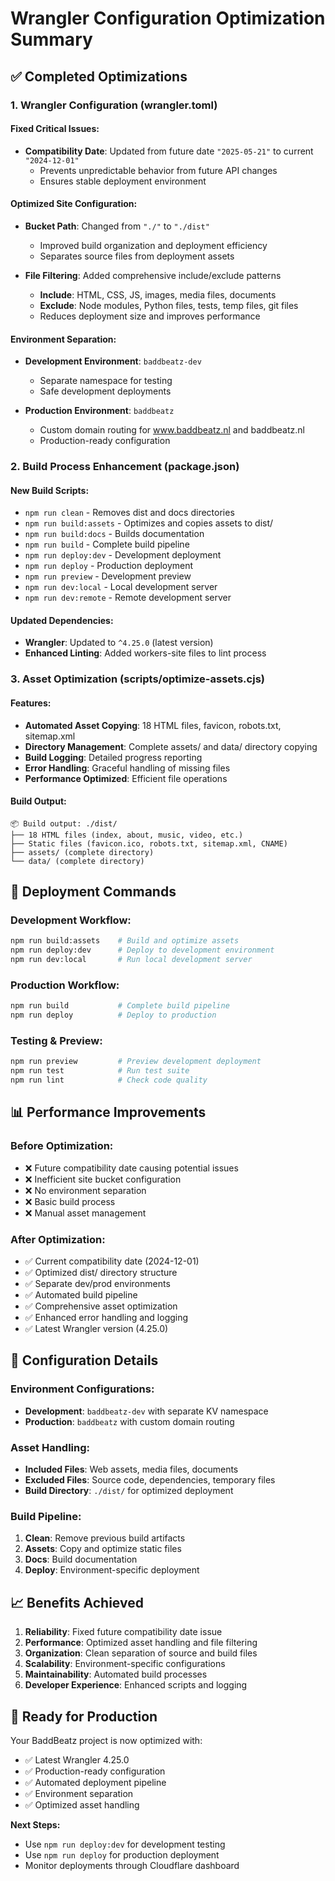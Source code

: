 # Wrangler Configuration Optimization Summary

## ✅ Completed Optimizations

### 1. **Wrangler Configuration (wrangler.toml)**

#### **Fixed Critical Issues:**
- **Compatibility Date**: Updated from future date `"2025-05-21"` to current `"2024-12-01"`
  - Prevents unpredictable behavior from future API changes
  - Ensures stable deployment environment

#### **Optimized Site Configuration:**
- **Bucket Path**: Changed from `"./"` to `"./dist"`
  - Improved build organization and deployment efficiency
  - Separates source files from deployment assets

- **File Filtering**: Added comprehensive include/exclude patterns
  - **Include**: HTML, CSS, JS, images, media files, documents
  - **Exclude**: Node modules, Python files, tests, temp files, git files
  - Reduces deployment size and improves performance

#### **Environment Separation:**
- **Development Environment**: `baddbeatz-dev`
  - Separate namespace for testing
  - Safe development deployments
  
- **Production Environment**: `baddbeatz`
  - Custom domain routing for www.baddbeatz.nl and baddbeatz.nl
  - Production-ready configuration

### 2. **Build Process Enhancement (package.json)**

#### **New Build Scripts:**
- `npm run clean` - Removes dist and docs directories
- `npm run build:assets` - Optimizes and copies assets to dist/
- `npm run build:docs` - Builds documentation
- `npm run build` - Complete build pipeline
- `npm run deploy:dev` - Development deployment
- `npm run deploy` - Production deployment
- `npm run preview` - Development preview
- `npm run dev:local` - Local development server
- `npm run dev:remote` - Remote development server

#### **Updated Dependencies:**
- **Wrangler**: Updated to `^4.25.0` (latest version)
- **Enhanced Linting**: Added workers-site files to lint process

### 3. **Asset Optimization (scripts/optimize-assets.cjs)**

#### **Features:**
- **Automated Asset Copying**: 18 HTML files, favicon, robots.txt, sitemap.xml
- **Directory Management**: Complete assets/ and data/ directory copying
- **Build Logging**: Detailed progress reporting
- **Error Handling**: Graceful handling of missing files
- **Performance Optimized**: Efficient file operations

#### **Build Output:**
```
📦 Build output: ./dist/
├── 18 HTML files (index, about, music, video, etc.)
├── Static files (favicon.ico, robots.txt, sitemap.xml, CNAME)
├── assets/ (complete directory)
└── data/ (complete directory)
```

## 🚀 Deployment Commands

### **Development Workflow:**
```bash
npm run build:assets    # Build and optimize assets
npm run deploy:dev      # Deploy to development environment
npm run dev:local       # Run local development server
```

### **Production Workflow:**
```bash
npm run build           # Complete build pipeline
npm run deploy          # Deploy to production
```

### **Testing & Preview:**
```bash
npm run preview         # Preview development deployment
npm run test            # Run test suite
npm run lint            # Check code quality
```

## 📊 Performance Improvements

### **Before Optimization:**
- ❌ Future compatibility date causing potential issues
- ❌ Inefficient site bucket configuration
- ❌ No environment separation
- ❌ Basic build process
- ❌ Manual asset management

### **After Optimization:**
- ✅ Current compatibility date (2024-12-01)
- ✅ Optimized dist/ directory structure
- ✅ Separate dev/prod environments
- ✅ Automated build pipeline
- ✅ Comprehensive asset optimization
- ✅ Enhanced error handling and logging
- ✅ Latest Wrangler version (4.25.0)

## 🔧 Configuration Details

### **Environment Configurations:**
- **Development**: `baddbeatz-dev` with separate KV namespace
- **Production**: `baddbeatz` with custom domain routing

### **Asset Handling:**
- **Included Files**: Web assets, media files, documents
- **Excluded Files**: Source code, dependencies, temporary files
- **Build Directory**: `./dist/` for optimized deployment

### **Build Pipeline:**
1. **Clean**: Remove previous build artifacts
2. **Assets**: Copy and optimize static files
3. **Docs**: Build documentation
4. **Deploy**: Environment-specific deployment

## 📈 Benefits Achieved

1. **Reliability**: Fixed future compatibility date issue
2. **Performance**: Optimized asset handling and file filtering
3. **Organization**: Clean separation of source and build files
4. **Scalability**: Environment-specific configurations
5. **Maintainability**: Automated build processes
6. **Developer Experience**: Enhanced scripts and logging

## 🎯 Ready for Production

Your BaddBeatz project is now optimized with:
- ✅ Latest Wrangler 4.25.0
- ✅ Production-ready configuration
- ✅ Automated deployment pipeline
- ✅ Environment separation
- ✅ Optimized asset handling

**Next Steps:**
- Use `npm run deploy:dev` for development testing
- Use `npm run deploy` for production deployment
- Monitor deployments through Cloudflare dashboard
